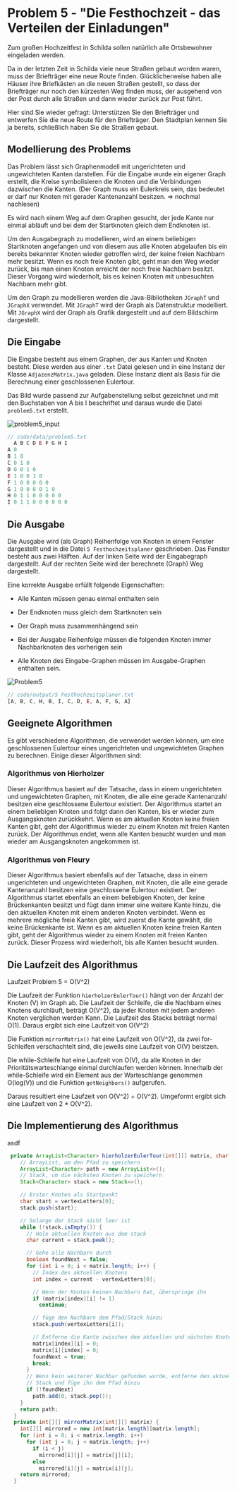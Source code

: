 # Problem 5 - "Die Festhochzeit - das Verteilen der Einladungen"

Zum großen Hochzeitfest in Schilda sollen natürlich alle Ortsbewohner eingeladen werden.

Da in der letzten Zeit in Schilda viele neue Straßen gebaut worden waren, muss der Briefträger eine neue Route finden. Glücklicherweise haben alle Häuser ihre Briefkästen an die neuen Straßen gestellt, so dass der Briefträger nur noch den kürzesten Weg finden muss, der ausgehend von der Post durch alle Straßen und dann wieder zurück zur Post führt.

Hier sind Sie wieder gefragt:
Unterstützen Sie den Briefträger und entwerfen Sie die neue Route für den Briefträger. Den Stadtplan kennen Sie ja bereits, schließlich haben Sie die Straßen gebaut.

## Modellierung des Problems

Das Problem lässt sich Graphenmodell mit ungerichteten und ungewichteten Kanten darstellen. Für die Eingabe wurde ein eigener Graph erstellt, die Kreise symbolisieren die Knoten und die Verbindungen dazwischen die Kanten. (Der Graph muss ein Eulerkreis sein, das bedeutet er darf nur Knoten mit gerader Kantenanzahl besitzen. => nochmal nachlesen)

Es wird nach einem Weg auf dem Graphen gesucht, der jede Kante nur einmal abläuft und bei dem der Startknoten gleich dem Endknoten ist.

Um den Ausgabegraph zu modellieren, wird an einem beliebigen Startknoten angefangen und von diesem aus alle Knoten abgelaufen bis ein bereits bekannter Knoten wieder getroffen wird, der keine freien Nachbarn mehr besitzt. Wenn es noch freie Knoten gibt, geht man den Weg wieder zurück, bis man einen Knoten erreicht der noch freie Nachbarn besitzt. Dieser Vorgang wird wiederholt, bis es keinen Knoten mit unbesuchten Nachbarn mehr gibt.

Um den Graph zu modellieren werden die Java-Bibliotheken `JGraphT` und `JGraphX` verwendet. Mit `JGraphT` wird der Graph als Datenstruktur modelliert. Mit `JGraphX` wird der Graph als Grafik dargestellt und auf dem Bildschirm dargestellt.

## Die Eingabe

Die Eingabe besteht aus einem Graphen, der aus Kanten und Knoten besteht. Diese werden aus einer `.txt` Datei gelesen und in eine Instanz der Klasse `AdjazenzMatrix.java` geladen. Diese Instanz dient als Basis für die Berechnung einer geschlossenen Eulertour.

Das Bild wurde passend zur Aufgabenstellung selbst gezeichnet und mit den Buchstaben von A bis I beschriftet und daraus wurde die Datei `problem5.txt` erstellt.

![problem5_input](images/problem5_input.png)

```js
// code/data/problem5.txt
  A B C D E F G H I
A 0
B 1 0
C 0 1 0
D 0 0 1 0
E 1 0 0 1 0
F 1 0 0 0 0 0
G 1 0 0 0 0 1 0
H 0 1 1 0 0 0 0 0
I 0 1 1 0 0 0 0 0 0
```

## Die Ausgabe

Die Ausgabe wird (als Graph) Reihenfolge von Knoten in einem Fenster dargestellt und in die Datei `5 Festhochzeitsplaner` geschrieben. Das Fenster besteht aus zwei Hälften. Auf der linken Seite wird der Eingabegraph dargestellt. Auf der rechten Seite wird der berechnete (Graph) Weg dargestellt.

Eine korrekte Ausgabe erfüllt folgende Eigenschaften:

- Alle Kanten müssen genau einmal enthalten sein

- Der Endknoten muss gleich dem Startknoten sein

- Der Graph muss zusammenhängend sein

- Bei der Ausgabe Reihenfolge müssen die folgenden Knoten immer Nachbarknoten des vorherigen sein

- Alle Knoten des Eingabe-Graphen müssen im Ausgabe-Graphen enthalten sein.

![Problem5](images/problem5.png)

```js
// code/output/5 Festhochzeitsplaner.txt
[A, B, C, H, B, I, C, D, E, A, F, G, A]
```

## Geeignete Algorithmen

Es gibt verschiedene Algorithmen, die verwendet werden können, um eine geschlossenen Eulertour eines ungerichteten und ungewichteten Graphen zu berechnen. Einige dieser Algorithmen sind:

### Algorithmus von Hierholzer

Dieser Algorithmus basiert auf der Tatsache, dass in einem ungerichteten und ungewichteten Graphen, mit Knoten, die alle eine gerade Kantenanzahl besitzen eine geschlossene Eulertour existiert. Der Algorithmus startet an einem beliebigen Knoten und folgt dann den Kanten, bis er wieder zum Ausgangsknoten zurückkehrt. Wenn es am aktuellen Knoten keine freien Kanten gibt, geht der Algorithmus wieder zu einem Knoten mit freien Kanten zurück. Der Algorithmus endet, wenn alle Kanten besucht wurden und man wieder am Ausgangsknoten angekommen ist.

### Algorithmus von Fleury

Dieser Algorithmus basiert ebenfalls auf der Tatsache, dass in einem ungerichteten und ungewichteten Graphen, mit Knoten, die alle eine gerade Kantenanzahl besitzen eine geschlossene Eulertour existiert. Der Algorithmus startet ebenfalls an einem beliebigen Knoten, der keine Brückenkanten besitzt und fügt dann immer eine weitere Kante hinzu, die den aktuellen Knoten mit einem anderen Knoten verbindet. Wenn es mehrere mögliche freie Kanten gibt, wird zuerst die Kante gewählt, die keine Brückenkante ist. Wenn es am aktuellen Knoten keine freien Kanten gibt, geht der Algorithmus wieder zu einem Knoten mit freien Kanten zurück. Dieser Prozess wird wiederholt, bis alle Kanten besucht wurden.

## Die Laufzeit des Algorithmus

Laufzeit Problem 5 = O(V^2)

Die Laufzeit der Funktion `hierholzerEulerTour()` hängt von der Anzahl der Knoten (V) im Graph ab. Die Laufzeit der Schleife, die die Nachbarn eines Knotens durchläuft, beträgt O(V^2), da jeder Knoten mit jedem anderen Knoten verglichen werden Kann. Die Laufzeit des Stacks beträgt normal O(1). Daraus ergibt sich eine Laufzeit von O(V^2)

Die Funktion `mirrorMatrix()` hat eine Laufzeit von O(V^2), da zwei for-Schleifen verschachtelt sind, die jeweils eine Laufzeit von O(V) beistzen.

Die while-Schleife hat eine Laufzeit von O(V), da alle Knoten in der Prioritätswarteschlange einmal durchlaufen werden können. Innerhalb der while-Schleife wird ein Element aus der Warteschlange genommen O(log(V)) und die Funktion `getNeighbors()` aufgerufen.

Daraus resultiert eine Laufzeit von O(V^2) + O(V^2).
Umgeformt ergibt sich eine Laufzeit von 2 * O(V^2).

## Die Implementierung des Algorithmus

asdf

```java
 private ArrayList<Character> hierholzerEulerTour(int[][] matrix, char[] vertexLetters) {
    // ArrayList, um den Pfad zu speichern
    ArrayList<Character> path = new ArrayList<>();
    // Stack, um die nächsten Knoten zu speichern
    Stack<Character> stack = new Stack<>();

    // Erster Knoten als Startpunkt
    char start = vertexLetters[0];
    stack.push(start);

    // Solange der Stack nicht leer ist
    while (!stack.isEmpty()) {
      // Hole aktuellen Knoten aus dem stack
      char current = stack.peek();

      // Gehe alle Nachbarn durch
      boolean foundNext = false;
      for (int i = 0; i < matrix.length; i++) {
        // Index des aktuellen Knotens
        int index = current - vertexLetters[0];

        // Wenn der Knoten keinen Nachbarn hat, überspringe ihn
        if (matrix[index][i] != 1)
          continue;

        // füge den Nachbarn dem Pfad/Stack hinzu
        stack.push(vertexLetters[i]);

        // Entferne die Kante zwischen dem aktuellen und nächsten Knoten
        matrix[index][i] = 0;
        matrix[i][index] = 0;
        foundNext = true;
        break;
      }
      // Wenn kein weiterer Nachbar gefunden wurde, entferne den aktuellen Knoten vom
      // Stack und füge ihn dem Pfad hinzu
      if (!foundNext)
        path.add(0, stack.pop());
    }
    return path;
  }
  private int[][] mirrorMatrix(int[][] matrix) {
    int[][] mirrored = new int[matrix.length][matrix.length];
    for (int i = 0; i < matrix.length; i++)
      for (int j = 0; j < matrix.length; j++)
        if (i < j)
          mirrored[i][j] = matrix[j][i];
        else
          mirrored[i][j] = matrix[i][j];
    return mirrored;
  }
```
